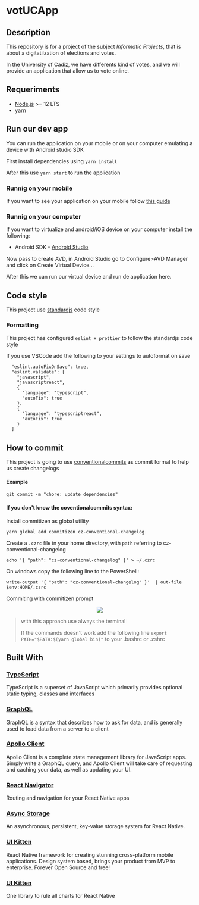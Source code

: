 # votUCApp

## Description

This repository is for a project of the subject _Informatic Projects_, that is about a digitatilzation of elections and votes.

In the University of Cadiz, we have differents kind of votes, and we will provide an application that allow us to vote online.

## Requeriments

- [Node.js](https://nodejs.org/en/) >= 12 LTS
- [yarn](https://yarnpkg.com/lang/en/)

## Run our dev app

You can run the application on your mobile or on your computer emulating a device with Android studio SDK

First install dependencies using `yarn install`

After this use `yarn start` to run the application

### Runnig on your mobile

If you want to see your application on your mobile follow [this guide](https://facebook.github.io/react-native/docs/running-on-device)

### Runnig on your computer

If you want to virtualize and android/iOS device on your computer install the following:

- Android SDK - [Android Studio](https://developer.android.com/studio/hl=es-419)

Now pass to create AVD, in Android Studio go to Configure>AVD Manager and click on Create Virtual Device...

After this we can run our virtual device and run de application here.

## Code style

This project use [standardjs](https://standardjs.com/) code style

### Formatting

This project has configured `eslint + prettier` to follow the standardjs code style

If you use VSCode add the following to your settings to autoformat on save

```
  "eslint.autoFixOnSave": true,
  "eslint.validate": [
    "javascript",
    "javascriptreact",
    {
      "language": "typescript",
      "autoFix": true
    },
    {
      "language": "typescriptreact",
      "autoFix": true
    }
  ]
```

## How to commit

This project is going to use [conventionalcommits](https://www.conventionalcommits.org/en/v1.0.0/) as commit format to help us create changelogs

#### Example

```
git commit -m "chore: update dependencies"
```

#### If you don't know the coventionalcommits syntax:

Install commitizen as global utility

```
yarn global add commitizen cz-conventional-changelog
```

Create a `.czrc` file in your home directory, with `path` referring to cz-conventional-changelog

```
echo '{ "path": "cz-conventional-changelog" }' > ~/.czrc
```

On windows copy the following line to the PowerShell:

```
write-output '{ "path": "cz-conventional-changelog" }'  | out-file $env:HOME/.czrc
```

Commiting with commitizen prompt

<p align="center">
<img src="https://raw.githubusercontent.com/commitizen/cz-cli/master/meta/screenshots/add-commit.png">
<p>

> with this approach use always the terminal
>
> If the commands doesn't work add the following line `export PATH="$PATH:$(yarn global bin)"` to your .bashrc or .zshrc

## Built With

### [TypeScript](http://www.typescriptlang.org/)

TypeScript is a superset of JavaScript which primarily provides optional static typing, classes and interfaces

### [GraphQL](https://graphql.org/learn/)

GraphQL is a syntax that describes how to ask for data, and is generally used to load data from a server to a client

### [Apollo Client](https://www.apollographql.com/docs/react/)

Apollo Client is a complete state management library for JavaScript apps. Simply write a GraphQL query, and Apollo Client will take care of requesting and caching your data, as well as updating your UI.

### [React Navigator](https://reactnavigation.org/)

Routing and navigation for your React Native apps

### [Async Storage](https://github.com/react-native-community/async-storage)

An asynchronous, persistent, key-value storage system for React Native.


### [UI Kitten](https://akveo.github.io/react-native-ui-kitten/)

React Native framework for creating stunning cross-platform mobile applications. Design system based, brings your product from MVP to enterprise. Forever Open Source and free!


### [UI Kitten](https://github.com/JesperLekland/react-native-svg-charts)

One library to rule all charts for React Native 
